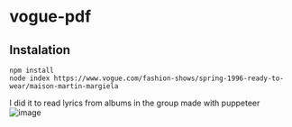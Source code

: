 # vogue-pdf

## Instalation
```
npm install
node index https://www.vogue.com/fashion-shows/spring-1996-ready-to-wear/maison-martin-margiela
```

I did it to read lyrics from albums in the group
made with puppeteer
![image](https://github.com/brandonporcel/vogue-pdf/assets/66080281/ec840b9a-37f0-49bd-a892-adedb26a87f5)
